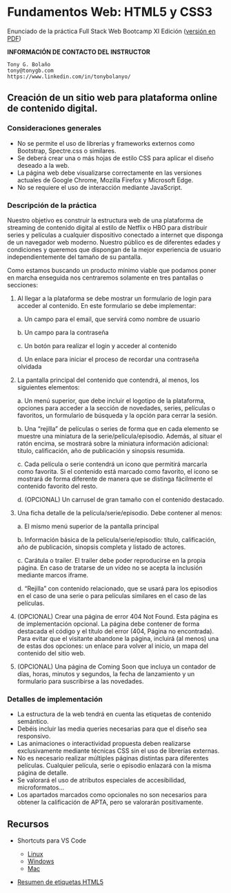 # Fundamentos Web: HTML5 y CSS3

Enunciado de la práctica Full Stack Web Bootcamp XI Edición ([versión en PDF](./docs/000-Enunciado-Practica-HTML5-CSS3-WEB11.pdf))

**INFORMACIÓN DE CONTACTO DEL INSTRUCTOR**

    Tony G. Bolaño
    tony@tonygb.com
    https://www.linkedin.com/in/tonybolanyo/

## Creación de un sitio web para plataforma online de contenido digital.

### Consideraciones generales

- No se permite el uso de librerías y frameworks externos como Bootstrap, Spectre.css o similares.
- Se deberá crear una o más hojas de estilo CSS para aplicar el diseño deseado a la web.
- La página web debe visualizarse correctamente en las versiones actuales de Google Chrome, Mozilla Firefox y Microsoft Edge.
- No se requiere el uso de interacción mediante JavaScript.

### Descripción de la práctica

Nuestro objetivo es construir la estructura web de una plataforma de streaming de contenido digital al estilo de Netflix o HBO para distribuir series y películas a cualquier dispositivo conectado a internet que disponga de un navegador web moderno. Nuestro público es de diferentes edades y condiciones y queremos que dispongan de la mejor experiencia de usuario independientemente del tamaño de su pantalla.

Como estamos buscando un producto mínimo viable que podamos poner en marcha enseguida nos centraremos solamente en tres pantallas o secciones:

1. Al llegar a la plataforma se debe mostrar un formulario de login para acceder al contenido. En este formulario se debe implementar:

   a. Un campo para el email, que servirá como nombre de usuario

   b. Un campo para la contraseña

   c. Un botón para realizar el login y acceder al contenido

   d. Un enlace para iniciar el proceso de recordar una contraseña olvidada

2. La pantalla principal del contenido que contendrá, al menos, los siguientes elementos:

   a. Un menú superior, que debe incluir el logotipo de la plataforma, opciones para acceder a la sección de novedades, series, películas o favoritos, un formulario de búsqueda y la opción para cerrar la sesión.

   b. Una “rejilla” de películas o series de forma que en cada elemento se muestre una miniatura de la serie/película/episodio. Además, al situar el ratón encima, se mostrará sobre la miniatura información adicional: título, calificación, año de publicación y sinopsis resumida.

   c. Cada película o serie contendrá un icono que permitirá marcarla como favorita. Si el contenido está marcado como favorito, el icono se mostrará de forma diferente de manera que se distinga fácilmente el contenido favorito del resto.

   d. (OPCIONAL) Un carrusel de gran tamaño con el contenido destacado.

3. Una ficha detalle de la película/serie/episodio. Debe contener al menos:

   a. El mismo menú superior de la pantalla principal

   b. Información básica de la película/serie/episodio: título, calificación, año de publicación, sinopsis completa y listado de actores.

   c. Carátula o trailer. El trailer debe poder reproducirse en la propia página. En caso de tratarse de un vídeo no se acepta la inclusión mediante marcos iframe.

   d. “Rejilla” con contenido relacionado, que se usará para los episodios en el caso de una serie o para películas similares en el caso de las películas.

4. (OPCIONAL) Crear una página de error 404 Not Found. Esta página es de implementación opcional. La página debe contener de forma destacada el código y el título del error (404, Página no encontrada). Para evitar que el visitante abandone la página, incluirá (al menos) una de estas dos opciones: un enlace para volver al inicio, un mapa del contenido del sitio web.

5. (OPCIONAL) Una página de Coming Soon que incluya un contador de días, horas, minutos y segundos, la fecha de lanzamiento y un formulario para suscribirse a las novedades.

### Detalles de implementación

- La estructura de la web tendrá en cuenta las etiquetas de contenido semántico.
- Debéis incluir las media queries necesarias para que el diseño sea responsivo.
- Las animaciones o interactividad propuesta deben realizarse exclusivamente mediante técnicas CSS sin el uso de librerías externas.
- No es necesario realizar múltiples páginas distintas para diferentes películas. Cualquier película, serie o episodio enlazará con la misma página de detalle.
- Se valorará el uso de atributos especiales de accesibilidad, microformatos…
- Los apartados marcados como opcionales no son necesarios para obtener la calificación de APTA, pero se valorarán positivamente.

## Recursos

- Shortcuts para VS Code

  - [Linux](./docs/100-VSCode-shortcuts-linux.pdf)
  - [Windows](./docs/100-VSCode-shortcuts-windows.pdf)
  - [Mac](./docs/100-VSCode-shortcuts-mac.pdf)

- [Resumen de etiquetas HTML5](./docs/101-resumen-etiquetas-HTML5)

